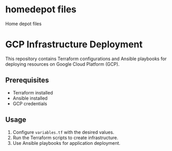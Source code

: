 # homedepot files
Home depot files
# GCP Infrastructure Deployment

This repository contains Terraform configurations and Ansible playbooks for deploying resources on Google Cloud Platform (GCP).

## Prerequisites
- Terraform installed
- Ansible installed
- GCP credentials

## Usage
1. Configure `variables.tf` with the desired values.
2. Run the Terraform scripts to create infrastructure.
3. Use Ansible playbooks for application deployment.
